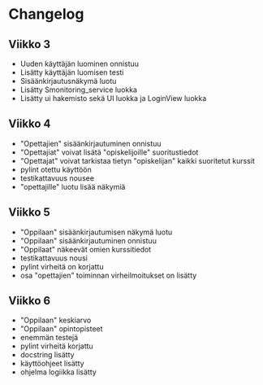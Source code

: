 # Changelog

## Viikko 3

- Uuden käyttäjän luominen onnistuu
- Lisätty käyttäjän luomisen testi
- Sisäänkirjautusnäkymä luotu
- Lisätty Smonitoring_service luokka
- Lisätty ui hakemisto sekä UI luokka ja LoginView luokka 

## Viikko 4

- "Opettajien" sisäänkirjautuminen onnistuu
- "Opettajiat" voivat lisätä "opiskelijoille" suoritustiedot
- "Opettajat" voivat tarkistaa tietyn "opiskelijan" kaikki suoritetut kurssit
- pylint otettu käyttöön
- testikattavuus nousee
- "opettajille" luotu lisää näkymiä

## Viikko 5

- "Oppilaan" sisäänkirjautumisen näkymä luotu
- "Oppilaan" sisäänkirjautuminen onnistuu
- "Oppilaat" näkeevät omien kurssitiedot
- testikattavuus nousi
- pylint virheitä on korjattu
- osa "opettajien" toiminnan virheilmoitukset on lisätty 

## Viikko 6
- "Oppilaan" keskiarvo
- "Oppilaan" opintopisteet
- enemmän testejä
- pylint virheitä korjattu
- docstring lisätty
- käyttöohjeet lisätty
- ohjelma logiikka lisätty
